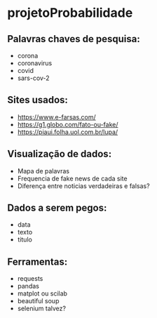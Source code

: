 # projetoProbabilidade  

## Palavras chaves de pesquisa:  
- corona  
- coronavirus  
- covid  
- sars-cov-2  

## Sites usados:  
- https://www.e-farsas.com/  
- https://g1.globo.com/fato-ou-fake/  
- https://piaui.folha.uol.com.br/lupa/  

## Visualização de dados:  
- Mapa de palavras  
- Frequencia de fake news de cada site  
- Diferença entre noticias verdadeiras e falsas?  

## Dados a serem pegos:
- data
- texto  
- titulo  

## Ferramentas:  
- requests  
- pandas  
- matplot ou scilab  
- beautiful soup  
- selenium talvez?